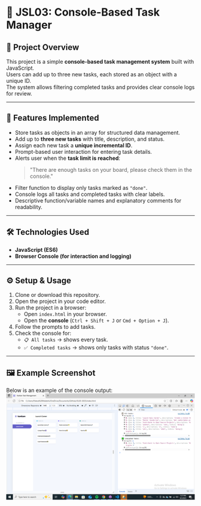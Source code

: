 # 📝 JSL03: Console-Based Task Manager

## 📌 Project Overview
This project is a simple **console-based task management system** built with JavaScript.  
Users can add up to three new tasks, each stored as an object with a unique ID.  
The system allows filtering completed tasks and provides clear console logs for review.

---

## 🚀 Features Implemented
- Store tasks as objects in an array for structured data management.  
- Add up to **three new tasks** with title, description, and status.  
- Assign each new task a **unique incremental ID**.  
- Prompt-based user interaction for entering task details.  
- Alerts user when the **task limit is reached**:
  > "There are enough tasks on your board, please check them in the console."  
- Filter function to display only tasks marked as `"done"`.  
- Console logs all tasks and completed tasks with clear labels.  
- Descriptive function/variable names and explanatory comments for readability.  

---

## 🛠️ Technologies Used
- **JavaScript (ES6)**  
- **Browser Console (for interaction and logging)**  

---

## ⚙️ Setup & Usage
1. Clone or download this repository.  
2. Open the project in your code editor.  
3. Run the project in a browser:
   - Open `index.html` in your browser.  
   - Open the **console** (`Ctrl + Shift + J` or `Cmd + Option + J`).  
4. Follow the prompts to add tasks.  
5. Check the console for:
   - `📋 All tasks` → shows every task.  
   - `✅ Completed tasks` → shows only tasks with status `"done"`.  

---

## 🖼️ Example Screenshot
Below is an example of the console output:  
![alt text](image.png)